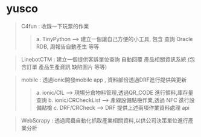 # yusco

> C4fun : 收錄一下玩票的作業
>>a. TinyPython --> 建立一個讓自己方便的小工具, 包含 查詢 Oracle RDB, 周報告自動產生 等等
        
> LinebotCTM : 建立一個提供客訴單位查詢 自動回覆 產品相關資訊系統 (包含訂單 產品生產資訊 缺陷圖片 等等)

> mobile : 透過ionic開發mobile app , 資料部份透過DRF進行提供與更新
>>a. ionic/CIL --> 現場分倉物料管理,透過QR_CODE 進行領料,庫存量查詢
>>b. ionic/CRCheckList --> 產線設備點檢作業,透過 NFC 進行設備點檢
>>c. DRF/CRCheck --> DRF 提供上述兩項作業資料處理 api

> WebScrapy : 透過爬蟲自動化抓取產業相關資料,以供公司決策單位進行產業分析

